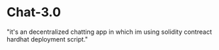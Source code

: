 # Chat-3.0
"it's an decentralized chatting app in which im using solidity contreact hardhat deployment script."
